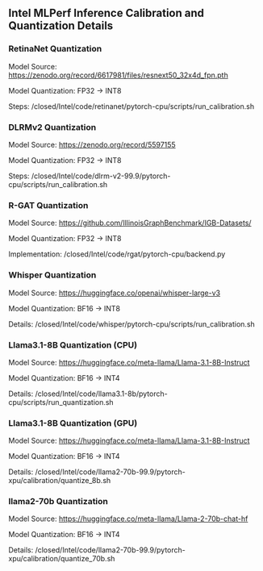 ## Intel MLPerf Inference Calibration and Quantization Details

### RetinaNet Quantization
Model Source: https://zenodo.org/record/6617981/files/resnext50_32x4d_fpn.pth

Model Quantization: FP32 -> INT8

Steps: /closed/Intel/code/retinanet/pytorch-cpu/scripts/run_calibration.sh

### DLRMv2 Quantization
Model Source: https://zenodo.org/record/5597155

Model Quantization: FP32 -> INT8

Steps: /closed/Intel/code/dlrm-v2-99.9/pytorch-cpu/scripts/run_calibration.sh

### R-GAT Quantization
Model Source: https://github.com/IllinoisGraphBenchmark/IGB-Datasets/

Model Quantization: FP32 -> INT8

Implementation: /closed/Intel/code/rgat/pytorch-cpu/backend.py

### Whisper Quantization
Model Source: https://huggingface.co/openai/whisper-large-v3

Model Quantization: BF16 -> INT8

Details: /closed/Intel/code/whisper/pytorch-cpu/scripts/run_calibration.sh

### Llama3.1-8B Quantization (CPU)
Model Source: https://huggingface.co/meta-llama/Llama-3.1-8B-Instruct

Model Quantization: BF16 -> INT4

Details: /closed/Intel/code/llama3.1-8b/pytorch-cpu/scripts/run_quantization.sh

### Llama3.1-8B Quantization (GPU)
Model Source: https://huggingface.co/meta-llama/Llama-3.1-8B-Instruct

Model Quantization: BF16 -> INT4

Details: /closed/Intel/code/llama2-70b-99.9/pytorch-xpu/calibration/quantize_8b.sh

### llama2-70b Quantization
Model Source: https://huggingface.co/meta-llama/Llama-2-70b-chat-hf

Model Quantization: BF16 -> INT4

Details: /closed/Intel/code/llama2-70b-99.9/pytorch-xpu/calibration/quantize_70b.sh
